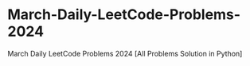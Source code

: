 # March-Daily-LeetCode-Problems-2024
March Daily LeetCode Problems 2024 [All Problems Solution in Python]
